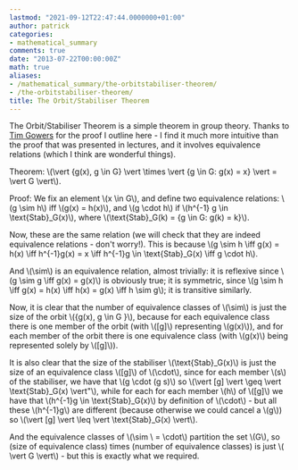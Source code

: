 ```yaml
---
lastmod: "2021-09-12T22:47:44.0000000+01:00"
author: patrick
categories:
- mathematical_summary
comments: true
date: "2013-07-22T00:00:00Z"
math: true
aliases:
- /mathematical_summary/the-orbitstabiliser-theorem/
- /the-orbitstabiliser-theorem/
title: The Orbit/Stabiliser Theorem
---
```

The Orbit/Stabiliser Theorem is a simple theorem in group theory. Thanks to [Tim Gowers](https://gowers.wordpress.com/2011/11/09/group-actions-ii-the-orbit-stabilizer-theorem/) for the proof I outline here - I find it much more intuitive than the proof that was presented in lectures, and it involves equivalence relations (which I think are wonderful things).

Theorem: \\(\vert \{g(x), g \in G\} \vert \times \vert \{g \in G: g(x) = x\} \vert = \vert G \vert\\).

Proof: We fix an element \\(x \in G\\), and define two equivalence relations: \\(g \sim h\\) iff \\(g(x) = h(x)\\), and \\(g \cdot h\\) if \\(h^{-1} g \in \text{Stab}_G(x)\\), where \\(\text{Stab}_G(k) = \{g \in G: g(k) = k\}\\).

Now, these are the same relation (we will check that they are indeed equivalence relations - don't worry!). This is because \\(g \sim h \iff g(x) = h(x) \iff h^{-1}g(x) = x \iff h^{-1}g \in \text{Stab}_G(x) \iff g \cdot h\\).

And \\(\sim\\) is an equivalence relation, almost trivially: it is reflexive since \\(g \sim g \iff g(x) = g(x)\\) is obviously true; it is symmetric, since \\(g \sim h \iff g(x) = h(x) \iff h(x) = g(x) \iff h \sim g\\); it is transitive similarly.

Now, it is clear that the number of equivalence classes of \\(\sim\\) is just the size of the orbit \\(\{g(x), g \in G \}\\), because for each equivalence class there is one member of the orbit (with \\([g]\\) representing \\(g(x)\\)), and for each member of the orbit there is one equivalence class (with \\(g(x)\\) being represented solely by \\([g]\\)).

It is also clear that the size of the stabiliser \\(\text{Stab}_G(x)\\) is just the size of an equivalence class \\([g]\\) of \\(\cdot\\), since for each member \\(s\\) of the stabiliser, we have that \\(g \cdot (g s)\\) so \\(\vert [g] \vert \geq  \vert \text{Stab}_G(x) \vert"\\), while for each for each member \\(h\\) of \\([g]\\) we have that \\(h^{-1}g \in \text{Stab}_G(x)\\) by definition of \\(\cdot\\) - but all these \\(h^{-1}g\\) are different (because otherwise we could cancel a \\(g\\)) so \\(\vert [g] \vert \leq \vert \text{Stab}_G(x) \vert\\).

And the equivalence classes of \\(\sim \ = \cdot\\) partition the set \\(G\\), so (size of equivalence class) times (number of equivalence classes) is just \\( \vert G \vert\\) - but this is exactly what we required.
